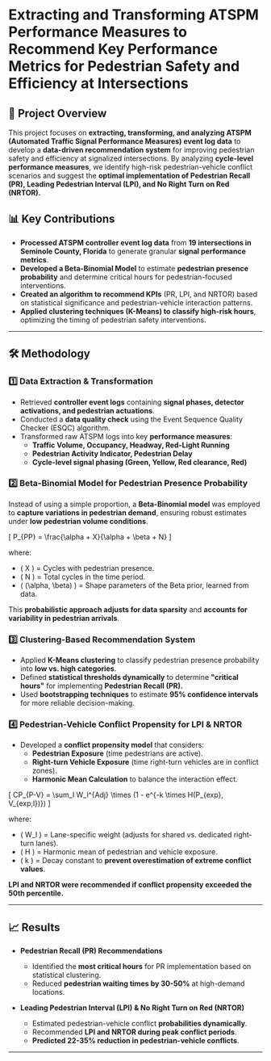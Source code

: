 # **Extracting and Transforming ATSPM Performance Measures to Recommend Key Performance Metrics for Pedestrian Safety and Efficiency at Intersections**

## **🚦 Project Overview**
This project focuses on **extracting, transforming, and analyzing ATSPM (Automated Traffic Signal Performance Measures) event log data** to develop a **data-driven recommendation system** for improving pedestrian safety and efficiency at signalized intersections. By analyzing **cycle-level performance measures**, we identify high-risk pedestrian-vehicle conflict scenarios and suggest the **optimal implementation of Pedestrian Recall (PR), Leading Pedestrian Interval (LPI), and No Right Turn on Red (NRTOR).**

## **📊 Key Contributions**
- **Processed ATSPM controller event log data** from **19 intersections in Seminole County, Florida** to generate granular **signal performance metrics**.
- **Developed a Beta-Binomial Model** to estimate **pedestrian presence probability** and determine critical hours for pedestrian-focused interventions.
- **Created an algorithm to recommend KPIs** (PR, LPI, and NRTOR) based on statistical significance and pedestrian-vehicle interaction patterns.
- **Applied clustering techniques (K-Means) to classify high-risk hours**, optimizing the timing of pedestrian safety interventions.

---

## **🛠️ Methodology**
### **1️⃣ Data Extraction & Transformation**
- Retrieved **controller event logs** containing **signal phases, detector activations, and pedestrian actuations**.
- Conducted a **data quality check** using the Event Sequence Quality Checker (ESQC) algorithm.
- Transformed raw ATSPM logs into key **performance measures**:
  - **Traffic Volume, Occupancy, Headway, Red-Light Running**
  - **Pedestrian Activity Indicator, Pedestrian Delay**
  - **Cycle-level signal phasing (Green, Yellow, Red clearance, Red)**

### **2️⃣ Beta-Binomial Model for Pedestrian Presence Probability**
Instead of using a simple proportion, a **Beta-Binomial model** was employed to **capture variations in pedestrian demand**, ensuring robust estimates under **low pedestrian volume conditions**.

\[
P_{PP} = \frac{\alpha + X}{\alpha + \beta + N}
\]

where:
- \( X \) = Cycles with pedestrian presence.
- \( N \) = Total cycles in the time period.
- \( (\alpha, \beta) \) = Shape parameters of the Beta prior, learned from data.

This **probabilistic approach adjusts for data sparsity** and **accounts for variability in pedestrian arrivals**.

### **3️⃣ Clustering-Based Recommendation System**
- Applied **K-Means clustering** to classify pedestrian presence probability into **low vs. high categories**.
- Defined **statistical thresholds dynamically** to determine **"critical hours"** for implementing **Pedestrian Recall (PR).**
- Used **bootstrapping techniques** to estimate **95% confidence intervals** for more reliable decision-making.

### **4️⃣ Pedestrian-Vehicle Conflict Propensity for LPI & NRTOR**
- Developed a **conflict propensity model** that considers:
  - **Pedestrian Exposure** (time pedestrians are active).
  - **Right-turn Vehicle Exposure** (time right-turn vehicles are in conflict zones).
  - **Harmonic Mean Calculation** to balance the interaction effect.

\[
CP_{P-V} = \sum_l W_l^{Adj} \times (1 - e^{-k \times H(P_{exp}, V_{exp,l})})
\]

where:
- \( W_l \) = Lane-specific weight (adjusts for shared vs. dedicated right-turn lanes).
- \( H \) = Harmonic mean of pedestrian and vehicle exposure.
- \( k \) = Decay constant to **prevent overestimation of extreme conflict values**.

**LPI and NRTOR were recommended if conflict propensity exceeded the 50th percentile.**

---

## **📈 Results**
- **Pedestrian Recall (PR) Recommendations**
  - Identified the **most critical hours** for PR implementation based on statistical clustering.
  - Reduced **pedestrian waiting times by 30-50%** at high-demand locations.

- **Leading Pedestrian Interval (LPI) & No Right Turn on Red (NRTOR)**
  - Estimated pedestrian-vehicle conflict **probabilities dynamically**.
  - Recommended **LPI and NRTOR during peak conflict periods**.
  - **Predicted 22-35% reduction in pedestrian-vehicle conflicts**.

---
